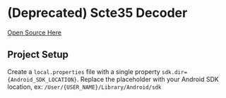 # (Deprecated) Scte35 Decoder

[Open Source Here](https://github.com/realeyes-media/scte35-kotlin)

## Project Setup

Create a `local.properties` file with a single property `sdk.dir={Android_SDK_LOCATION}`.
Replace the placeholder with your Android SDK location, ex: `/User/{USER_NAME}/Library/Android/sdk`